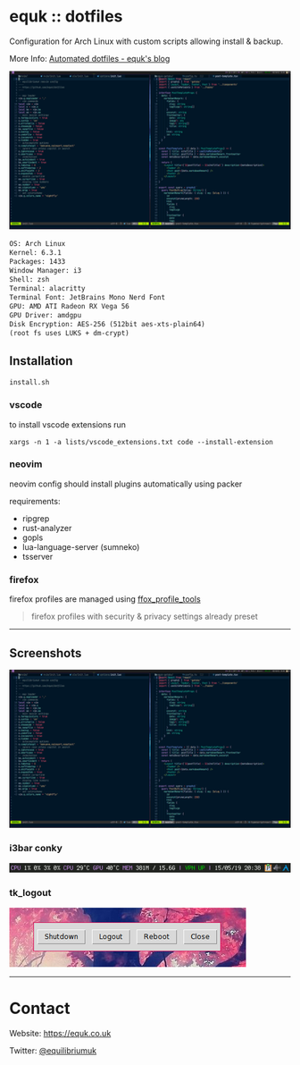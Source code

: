 # equk :: dotfiles

Configuration for Arch Linux with custom scripts allowing install & backup.

More Info: [Automated dotfiles - equk's blog](https://equk.co.uk/2019/07/24/automated-dotfiles)

![](./screenshots/linux_desktop.png)

    OS: Arch Linux
    Kernel: 6.3.1
    Packages: 1433
    Window Manager: i3
    Shell: zsh
    Terminal: alacritty
    Terminal Font: JetBrains Mono Nerd Font
    GPU: AMD ATI Radeon RX Vega 56
    GPU Driver: amdgpu
    Disk Encryption: AES-256 (512bit aes-xts-plain64)
    (root fs uses LUKS + dm-crypt)

## Installation

    install.sh

### vscode

to install vscode extensions run

    xargs -n 1 -a lists/vscode_extensions.txt code --install-extension

### neovim

neovim config should install plugins automatically using packer

requirements:

- ripgrep
- rust-analyzer
- gopls
- lua-language-server (sumneko)
- tsserver

### firefox

firefox profiles are managed using [ffox_profile_tools](https://github.com/equk/ffox_profile_tools)

> firefox profiles with security & privacy settings already preset

---

## Screenshots

![](./screenshots/linux_desktop.png)

### i3bar conky

![](./screenshots/i3bar_conky.png)

### tk_logout

![](./screenshots/tk_logout_07062014.png)

---

# Contact

Website: https://equk.co.uk

Twitter: [@equilibriumuk](https://twitter.com/equilibriumuk)
